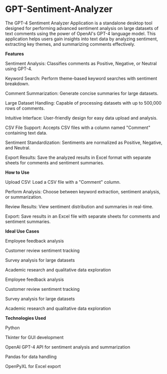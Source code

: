 # GPT-Sentiment-Analyzer
The GPT-4 Sentiment Analyzer Application is a standalone desktop tool designed for performing advanced sentiment analysis on large datasets of text comments using the power of OpenAI's GPT-4 language model. This application helps users gain insights into text data by analyzing sentiment, extracting key themes, and summarizing comments effectively.


**Features**

Sentiment Analysis: Classifies comments as Positive, Negative, or Neutral using GPT-4.

Keyword Search: Perform theme-based keyword searches with sentiment breakdown.

Comment Summarization: Generate concise summaries for large datasets.

Large Dataset Handling: Capable of processing datasets with up to 500,000 rows of comments.

Intuitive Interface: User-friendly design for easy data upload and analysis.

CSV File Support: Accepts CSV files with a column named "Comment" containing text data.

Sentiment Standardization: Sentiments are normalized as Positive, Negative, and Neutral.

Export Results: Save the analyzed results in Excel format with separate sheets for comments and sentiment summaries.


**How to Use**

Upload CSV: Load a CSV file with a "Comment" column.

Perform Analysis: Choose between keyword extraction, sentiment analysis, or summarization.

Review Results: View sentiment distribution and summaries in real-time.

Export: Save results in an Excel file with separate sheets for comments and sentiment summaries.


**Ideal Use Cases**

Employee feedback analysis

Customer review sentiment tracking

Survey analysis for large datasets

Academic research and qualitative data exploration

Employee feedback analysis

Customer review sentiment tracking

Survey analysis for large datasets

Academic research and qualitative data exploration


**Technologies Used**

Python

Tkinter for GUI development

OpenAI GPT-4 API for sentiment analysis and summarization

Pandas for data handling

OpenPyXL for Excel export
